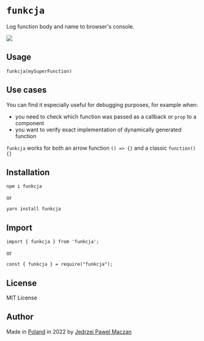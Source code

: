 # `funkcja`

Log function body and name to browser's console.

<img src="https://gitlab.com/jmaczan/funkcja/-/raw/main/funkcja.png" max-height="300">

## Usage
```JS
funkcja(mySuperFunction)
```

## Use cases
You can find it especially useful for debugging purposes, for example when:
- you need to check which function was passed as a callback or `prop` to a component
- you want to verify exact implementation of dynamically generated function

`funkcja` works for both an arrow function `() => {}` and a classic `function() {}`

## Installation
```
npm i funkcja
```

or

```
yarn install funkcja
```

## Import
```JS
import { funkcja } from 'funkcja';
```

or

```JS
const { funkcja } = require("funkcja");
```

## License
MIT License

## Author
Made in [Poland](https://en.wikipedia.org/wiki/Poland) in 2022 by [Jedrzej Pawel Maczan](https://maczan.pl/)